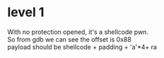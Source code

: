 # level 1  
With no protection opened, it's a shellcode pwn.  
So from gdb we can see the offset is 0x88  
payload should be shellcode + padding + 'a'*4+ ra
